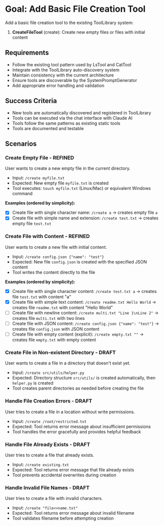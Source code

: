 # Goal: Add Basic File Creation Tool

Add a basic file creation tool to the existing ToolLibrary system:

1. **CreateFileTool** (create): Create new empty files or files with initial content

## Requirements
- Follow the existing tool pattern used by LsTool and CatTool
- Integrate with the ToolLibrary auto-discovery system
- Maintain consistency with the current architecture
- Ensure tools are discoverable by the SystemPromptGenerator
- Add appropriate error handling and validation

## Success Criteria
- New tools are automatically discovered and registered in ToolLibrary
- Tools can be executed via the chat interface with Claude AI
- Tools follow the same patterns as existing static tools
- Tools are documented and testable

## Scenarios

### Create Empty File - REFINED
User wants to create a new empty file in the current directory.
- Input: `/create myfile.txt`
- Expected: New empty file `myfile.txt` is created
- Tool executes: `touch myfile.txt` (Linux/Mac) or equivalent Windows command

**Examples (ordered by simplicity):**
- [x] Create file with single character name: `/create a` → creates empty file `a`
- [x] Create file with simple name and extension: `/create test.txt` → creates empty file `test.txt`

### Create File with Content - REFINED
User wants to create a new file with initial content.
- Input: `/create config.json {"name": "test"}`
- Expected: New file `config.json` is created with the specified JSON content
- Tool writes the content directly to the file

**Examples (ordered by simplicity):**
- [x] Create file with single character content: `/create test.txt a` → creates file `test.txt` with content "a"
- [x] Create file with simple text content: `/create readme.txt Hello World` → creates file `readme.txt` with content "Hello World"
- [ ] Create file with newline content: `/create multi.txt "Line 1\nLine 2"` → creates file `multi.txt` with two lines
- [ ] Create file with JSON content: `/create config.json {"name": "test"}` → creates file `config.json` with JSON content
- [ ] Create file with empty content (explicit): `/create empty.txt ""` → creates file `empty.txt` with empty content

### Create File in Non-existent Directory - DRAFT
User wants to create a file in a directory that doesn't exist yet.
- Input: `/create src/utils/helper.py`
- Expected: Directory structure `src/utils/` is created automatically, then `helper.py` is created
- Tool creates parent directories as needed before creating the file

### Handle File Creation Errors - DRAFT
User tries to create a file in a location without write permissions.
- Input: `/create /root/restricted.txt`
- Expected: Tool returns error message about insufficient permissions
- Tool handles the error gracefully and provides helpful feedback

### Handle File Already Exists - DRAFT
User tries to create a file that already exists.
- Input: `/create existing.txt`
- Expected: Tool returns error message that file already exists
- Tool prevents accidental overwrites during creation

### Handle Invalid File Names - DRAFT
User tries to create a file with invalid characters.
- Input: `/create "file<>name.txt"`
- Expected: Tool returns error message about invalid filename
- Tool validates filename before attempting creation